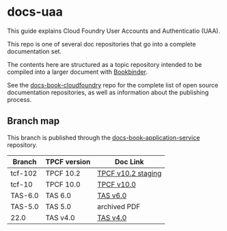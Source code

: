 # docs-uaa

This guide explains Cloud Foundry User Accounts and Authenticatio (UAA).

This repo is one of several doc repositories that go into a complete documentation set.

The contents here are structured as a topic repository intended to be
compiled into a larger document with
[Bookbinder](https://github.com/pivotal-cf/bookbinder).

See the [docs-book-cloudfoundry](http://github.com/cloudfoundry/docs-book-cloudfoundry)
repo for the complete list of open source documentation repositories, as well as
information about the publishing process.

## Branch map

This branch is published through the [docs-book-application-service](https://github.gwd.broadcom.net/TNZ/docs-book-application-service) repository.

| Branch  | TPCF version  | Doc Link      |
|---------|---------------|---------------|
| tcf-102 | TPCF 10.2     | [TPCF v10.2 staging](https://author-techdocs2-prod.adobecqms.net/content/broadcom/techdocs/us/en/vmware-tanzu/platform/tanzu-platform-for-cloud-foundry/10-2/tpcf/concepts-overview.html) |
| tcf-10  | TPCF 10.0     | [TPCF v10.0](https://techdocs.broadcom.com/us/en/vmware-tanzu/platform/tanzu-platform-for-cloud-foundry/10-0/tpcf/concepts-overview.html) |
| TAS-6.0 | TAS 6.0       | [TAS v6.0](https://techdocs.broadcom.com/us/en/vmware-tanzu/platform/tanzu-platform-for-cloud-foundry/6-0/tpcf/concepts-overview.html) |
| TAS-5.0 | TAS 5.0       | archived PDF  |
| 22.0    | TAS v4.0      | [TAS v4.0](https://techdocs.broadcom.com/us/en/vmware-tanzu/platform/tanzu-platform-for-cloud-foundry/4-0/tpcf/concepts-overview.html) |
